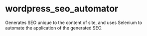 # wordpress_seo_automator
Generates SEO unique to the content of site, and uses Selenium to automate the application of the generated SEO.

